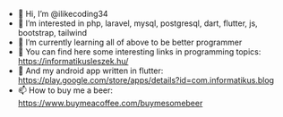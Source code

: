 - 👋 Hi, I’m @ilikecoding34
- 👀 I’m interested in php, laravel, mysql, postgresql, dart, flutter, js, bootstrap, tailwind
- 🌱 I’m currently learning all of above to be better programmer
- 📖 You can find here some interesting links in programming topics: https://informatikusleszek.hu/
- 📱 And my android app written in flutter: https://play.google.com/store/apps/details?id=com.informatikus.blog
- 📫 How to buy me a beer: https://www.buymeacoffee.com/buymesomebeer

<!---
ilikecoding34/ilikecoding34 is a ✨ special ✨ repository because its `README.md` (this file) appears on your GitHub profile.
You can click the Preview link to take a look at your changes.
--->
